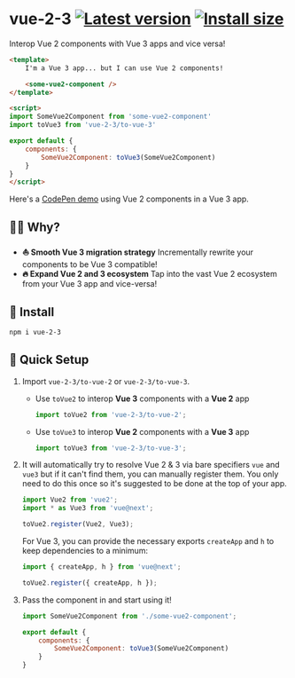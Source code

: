 # vue-2-3 [![Latest version](https://badgen.net/npm/v/vue-2-3)](https://npm.im/vue-2-3) [![Install size](https://packagephobia.now.sh/badge?p=vue-2-3)](https://packagephobia.now.sh/result?p=vue-2-3)

Interop Vue 2 components with Vue 3 apps and vice versa!

```html
<template>
    I'm a Vue 3 app... but I can use Vue 2 components!

    <some-vue2-component />
</template>

<script>
import SomeVue2Component from 'some-vue2-component'
import toVue3 from 'vue-2-3/to-vue-3'

export default {
    components: {
        SomeVue2Component: toVue3(SomeVue2Component)
    }
}
</script>
```

Here's a [CodePen demo](https://codepen.io/privatenumber/pen/OJXYGya) using Vue 2 components in a Vue 3 app.


## 🙋‍♂️ Why?
- **⛵️ Smooth Vue 3 migration strategy** Incrementally rewrite your components to be Vue 3 compatible!
- **🔥 Expand Vue 2 and 3 ecosystem** Tap into the vast Vue 2 ecosystem from your Vue 3 app and vice-versa!

## 🚀 Install
```sh
npm i vue-2-3
```

## 🚦 Quick Setup
1. Import `vue-2-3/to-vue-2` or `vue-2-3/to-vue-3`.
    - Use `toVue2` to interop **Vue 3** components with a **Vue 2** app

        ```js
        import toVue2 from 'vue-2-3/to-vue-2';
        ```

    - Use `toVue3` to interop **Vue 2** components with a **Vue 3** app

        ```js
        import toVue3 from 'vue-2-3/to-vue-3';
        ```

2. It will automatically try to resolve Vue 2 & 3 via bare specifiers `vue` and `vue3` but if it can't find them, you can manually register them. You only need to do this once so it's suggested to be done at the top of your app.

    ```js
    import Vue2 from 'vue2';
    import * as Vue3 from 'vue@next';

    toVue2.register(Vue2, Vue3);
    ```

    For Vue 3, you can provide the necessary exports `createApp` and `h` to keep dependencies to a minimum:

    ```js
    import { createApp, h } from 'vue@next';

    toVue2.register({ createApp, h });
    ```

3. Pass the component in and start using it!

    ```js
    import SomeVue2Component from './some-vue2-component';

    export default {
        components: {
            SomeVue2Component: toVue3(SomeVue2Component)
        }
    }
    ```
